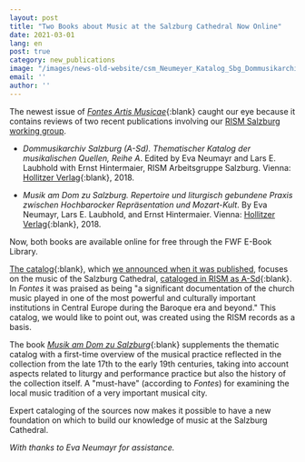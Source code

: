 ```yaml
---
layout: post
title: "Two Books about Music at the Salzburg Cathedral Now Online"
date: 2021-03-01
lang: en
post: true
category: new_publications
image: "/images/news-old-website/csm_Neumeyer_Katalog_Sbg_Dommusikarchiv_bild_a413b1b122.jpg"
email: ''
author: ''
---
```


The newest issue of [_Fontes Artis Musicae_](https://muse.jhu.edu/issue/43682){:blank} caught our eye because it contains reviews of two recent publications involving our [RISM Salzburg working group](https://salzburg.rism.info/index.html).  

* _Dommusikarchiv Salzburg (A-Sd). Thematischer Katalog der musikalischen Quellen, Reihe A_. Edited by Eva Neumayr and Lars E. Laubhold with Ernst Hintermaier, RISM Arbeitsgruppe Salzburg. Vienna: [Hollitzer Verlag](http://www.hollitzer.at/buch/dommusikarchiv-salzburg-a-sd-thematischer-katalog-der-musikalischen-quellen-reihe-a/){:blank}, 2018.  

* _Musik am Dom zu Salzburg. Repertoire und liturgisch gebundene Praxis zwischen Hochbarocker Repräsentation und Mozart-Kult_. By Eva Neumayr, Lars E. Laubhold, and Ernst Hintermaier. Vienna: [Hollitzer Verlag](http://www.hollitzer.at/buch/musik-am-dom-zu-salzburg/){:blank}, 2018.  

Now, both books are available online for free through the FWF E-Book Library.  

[The catalog](https://e-book.fwf.ac.at/o:1205){:blank}, which [we announced when it was published](/new_publications/2018/07/19/musical-sources-in-the-salzburg-cathedral-archive.html), focuses on the music of the Salzburg Cathedral, [cataloged in RISM as A-Sd](https://opac.rism.info/search?View=rism&siglum=A-Sd){:blank}. In _Fontes_ it was praised as being "a significant documentation of the church music played in one of the most powerful and culturally important institutions in Central Europe during the Baroque era and beyond." This catalog, we would like to point out, was created using the RISM records as a basis.  

The book [_Musik am Dom zu Salzburg_](https://e-book.fwf.ac.at/o:1232){:blank} supplements the thematic catalog with a first-time overview of the musical practice reflected in the collection from the late 17th to the early 19th centuries, taking into account aspects related to liturgy and performance practice but also the history of the collection itself. A "must-have" (according to _Fontes_) for examining the local music tradition of a very important musical city.  

Expert cataloging of the sources now makes it possible to have a new foundation on which to build our knowledge of music at the Salzburg Cathedral.  

_With thanks to Eva Neumayr for assistance._
